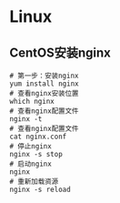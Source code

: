 # Linux

## CentOS安装nginx
```shell
# 第一步：安装nginx
yum install nginx
# 查看nginx安装位置
which nginx
# 查看nginx配置文件
nginx -t
# 查看nginx配置文件
cat nginx.conf
# 停止nginx
nginx -s stop
# 启动nginx
nginx
# 重新加载资源
nginx -s reload
```